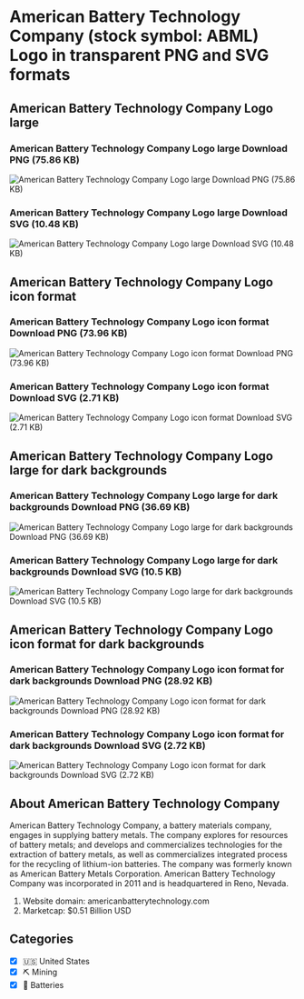 # American Battery Technology Company (stock symbol: ABML) Logo in transparent PNG and SVG formats

## American Battery Technology Company Logo large

### American Battery Technology Company Logo large Download PNG (75.86 KB)

![American Battery Technology Company Logo large Download PNG (75.86 KB)](/img/orig/ABML_BIG-1d9fded0.png)

### American Battery Technology Company Logo large Download SVG (10.48 KB)

![American Battery Technology Company Logo large Download SVG (10.48 KB)](/img/orig/ABML_BIG-55576b80.svg)

## American Battery Technology Company Logo icon format

### American Battery Technology Company Logo icon format Download PNG (73.96 KB)

![American Battery Technology Company Logo icon format Download PNG (73.96 KB)](/img/orig/ABML-7e0b7ea6.png)

### American Battery Technology Company Logo icon format Download SVG (2.71 KB)

![American Battery Technology Company Logo icon format Download SVG (2.71 KB)](/img/orig/ABML-af604d6f.svg)

## American Battery Technology Company Logo large for dark backgrounds

### American Battery Technology Company Logo large for dark backgrounds Download PNG (36.69 KB)

![American Battery Technology Company Logo large for dark backgrounds Download PNG (36.69 KB)](/img/orig/ABML_BIG.D-33c1da31.png)

### American Battery Technology Company Logo large for dark backgrounds Download SVG (10.5 KB)

![American Battery Technology Company Logo large for dark backgrounds Download SVG (10.5 KB)](/img/orig/ABML_BIG.D-3aef34f1.svg)

## American Battery Technology Company Logo icon format for dark backgrounds

### American Battery Technology Company Logo icon format for dark backgrounds Download PNG (28.92 KB)

![American Battery Technology Company Logo icon format for dark backgrounds Download PNG (28.92 KB)](/img/orig/ABML.D-9b40f641.png)

### American Battery Technology Company Logo icon format for dark backgrounds Download SVG (2.72 KB)

![American Battery Technology Company Logo icon format for dark backgrounds Download SVG (2.72 KB)](/img/orig/ABML.D-6b1f657b.svg)

## About American Battery Technology Company

American Battery Technology Company, a battery materials company, engages in supplying battery metals. The company explores for resources of battery metals; and develops and commercializes technologies for the extraction of battery metals, as well as commercializes integrated process for the recycling of lithium-ion batteries. The company was formerly known as American Battery Metals Corporation. American Battery Technology Company was incorporated in 2011 and is headquartered in Reno, Nevada.

1. Website domain: americanbatterytechnology.com
2. Marketcap: $0.51 Billion USD


## Categories
- [x] 🇺🇸 United States
- [x] ⛏️ Mining
- [x] 🔋 Batteries
